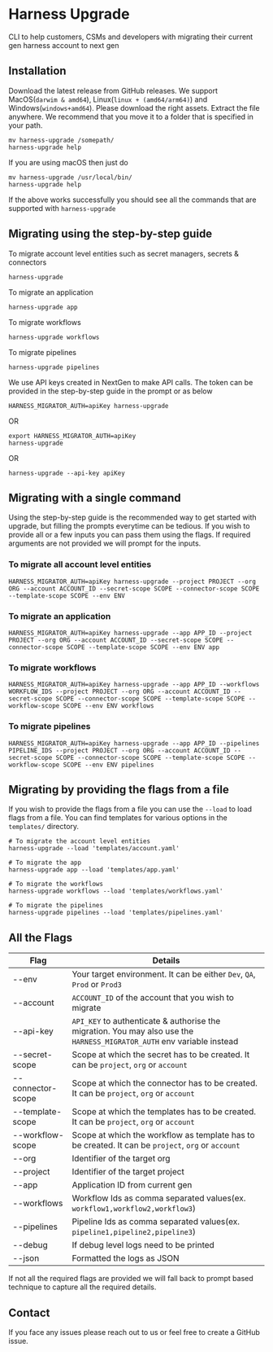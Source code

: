 # Harness Upgrade
CLI to help customers, CSMs and developers with migrating their current gen harness account to next gen

## Installation
Download the latest release from GitHub releases. We support MacOS(`darwim & amd64`), Linux(`linux + (amd64/arm64)`) and Windows(`windows+amd64`). Please download the right assets. Extract the file anywhere.
We recommend that you move it to a folder that is specified in your path. 

```shell
mv harness-upgrade /somepath/
harness-upgrade help
```

If you are using macOS then just do
```shell
mv harness-upgrade /usr/local/bin/
harness-upgrade help
```

If the above works successfully you should see all the commands that are supported with `harness-upgrade`

## Migrating using the step-by-step guide

To migrate account level entities such as secret managers, secrets & connectors
```shell
harness-upgrade
```

To migrate an application 
```shell
harness-upgrade app
```

To migrate workflows
```shell
harness-upgrade workflows
```

To migrate pipelines
```shell
harness-upgrade pipelines
```

We use API keys created in NextGen to make API calls. The token can be provided in the step-by-step guide in the prompt or as below

```shell
HARNESS_MIGRATOR_AUTH=apiKey harness-upgrade
```

OR
```shell
export HARNESS_MIGRATOR_AUTH=apiKey
harness-upgrade
```

OR
```shell
harness-upgrade --api-key apiKey
```

## Migrating with a single command
Using the step-by-step guide is the recommended way to get started with upgrade, but filling the prompts everytime can be tedious. If you wish to provide all or a few inputs you can pass them using the flags. If required arguments are not provided we will prompt for the inputs.  

### To migrate all account level entities

```shell
HARNESS_MIGRATOR_AUTH=apiKey harness-upgrade --project PROJECT --org ORG --account ACCOUNT_ID --secret-scope SCOPE --connector-scope SCOPE --template-scope SCOPE --env ENV
```

### To migrate an application

```shell
HARNESS_MIGRATOR_AUTH=apiKey harness-upgrade --app APP_ID --project PROJECT --org ORG --account ACCOUNT_ID --secret-scope SCOPE --connector-scope SCOPE --template-scope SCOPE --env ENV app
```

### To migrate workflows

```shell
HARNESS_MIGRATOR_AUTH=apiKey harness-upgrade --app APP_ID --workflows WORKFLOW_IDS --project PROJECT --org ORG --account ACCOUNT_ID --secret-scope SCOPE --connector-scope SCOPE --template-scope SCOPE --workflow-scope SCOPE --env ENV workflows 
```

### To migrate pipelines

```shell
HARNESS_MIGRATOR_AUTH=apiKey harness-upgrade --app APP_ID --pipelines PIPELINE_IDS --project PROJECT --org ORG --account ACCOUNT_ID --secret-scope SCOPE --connector-scope SCOPE --template-scope SCOPE --workflow-scope SCOPE --env ENV pipelines 
```

## Migrating by providing the flags from a file
If you wish to provide the flags from a file you can use the `--load` to load flags from a file. You can find templates for various options in the `templates/` directory.

```shell
# To migrate the account level entities
harness-upgrade --load 'templates/account.yaml'

# To migrate the app
harness-upgrade app --load 'templates/app.yaml'

# To migrate the workflows
harness-upgrade workflows --load 'templates/workflows.yaml'

# To migrate the pipelines
harness-upgrade pipelines --load 'templates/pipelines.yaml'
```

## All the Flags

| Flag              | Details                                                                                                                |
|-------------------|------------------------------------------------------------------------------------------------------------------------|
| --env             | Your target environment. It can be either `Dev`, `QA`, `Prod` or `Prod3`                                               |
| --account         | `ACCOUNT_ID` of the account that you wish to migrate                                                                   |
| --api-key         | `API_KEY` to authenticate & authorise the migration. You may also use the `HARNESS_MIGRATOR_AUTH` env variable instead |
| --secret-scope    | Scope at which the secret has to be created. It can be `project`, `org` or `account`                                   |
| --connector-scope | Scope at which the connector has to be created. It can be `project`, `org` or `account`                                |
| --template-scope  | Scope at which the templates has to be created. It can be `project`, `org` or `account`                                |
| --workflow-scope  | Scope at which the workflow as template has to be created. It can be `project`, `org` or `account`                     |
| --org             | Identifier of the target org                                                                                           |
| --project         | Identifier of the target project                                                                                       |
| --app             | Application ID from current gen                                                                                        |
| --workflows       | Workflow Ids as comma separated values(ex. `workflow1,workflow2,workflow3`)                                            |
| --pipelines       | Pipeline Ids as comma separated values(ex. `pipeline1,pipeline2,pipeline3`)                                            |
| --debug           | If debug level logs need to be printed                                                                                 |
| --json            | Formatted the logs as JSON                                                                                             |

If not all the required flags are provided we will fall back to prompt based technique to capture all the required details.

## Contact
If you face any issues please reach out to us or feel free to create a GitHub issue.
